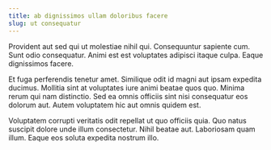 ```yaml
---
title: ab dignissimos ullam doloribus facere
slug: ut consequatur
---
```


Provident aut sed qui ut molestiae nihil qui. Consequuntur sapiente cum. Sunt odio consequatur. Animi est est voluptates adipisci itaque culpa. Eaque dignissimos facere.

Et fuga perferendis tenetur amet. Similique odit id magni aut ipsam expedita ducimus. Mollitia sint at voluptates iure animi beatae quos quo. Minima rerum qui nam distinctio. Sed ea omnis officiis sint nisi consequatur eos dolorum aut. Autem voluptatem hic aut omnis quidem est.

Voluptatem corrupti veritatis odit repellat ut quo officiis quia. Quo natus suscipit dolore unde illum consectetur. Nihil beatae aut. Laboriosam quam illum. Eaque eos soluta expedita nostrum illo.
